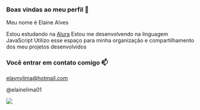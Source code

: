 ### Boas vindas ao meu perfil 💙

Meu nome é Elaine Alves

Estou estudando na [Alura](https://www.alura.com.br)
Estou me desenvolvendo na linguagem JavaScript
Utilizo esse espaço para minha organização e compartilhamento dos meu projetos desenvolvidos

### Você entrar em contato comigo 📫

elaynylima@hotmail.com

@elainelima01

![](https://media.tenor.com/opEBWw0uddoAAAAM/umm.gif)
